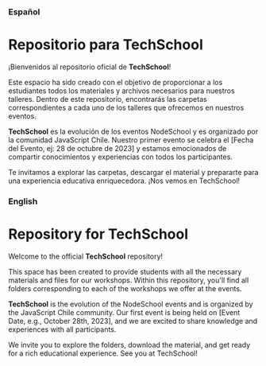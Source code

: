 ### Español

# Repositorio para TechSchool

¡Bienvenidos al repositorio oficial de **TechSchool**!

Este espacio ha sido creado con el objetivo de proporcionar a los estudiantes todos los materiales y archivos necesarios para nuestros talleres. Dentro de este repositorio, encontrarás las carpetas correspondientes a cada uno de los talleres que ofrecemos en nuestros eventos.

**TechSchool** es la evolución de los eventos NodeSchool y es organizado por la comunidad JavaScript Chile. Nuestro primer evento se celebra el [Fecha del Evento, ej: 28 de octubre de 2023] y estamos emocionados de compartir conocimientos y experiencias con todos los participantes.

Te invitamos a explorar las carpetas, descargar el material y prepararte para una experiencia educativa enriquecedora. ¡Nos vemos en TechSchool!

### English

# Repository for TechSchool

Welcome to the official **TechSchool** repository!

This space has been created to provide students with all the necessary materials and files for our workshops. Within this repository, you'll find all folders corresponding to each of the workshops we offer at the events.

**TechSchool** is the evolution of the NodeSchool events and is organized by the JavaScript Chile community. Our first event is being held on [Event Date, e.g., October 28th, 2023], and we are excited to share knowledge and experiences with all participants.

We invite you to explore the folders, download the material, and get ready for a rich educational experience. See you at TechSchool!
